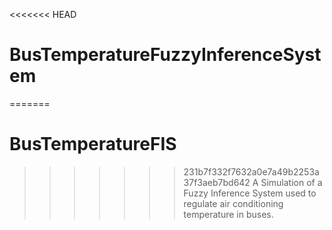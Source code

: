 <<<<<<< HEAD
# BusTemperatureFuzzyInferenceSystem
=======
# BusTemperatureFIS
>>>>>>> 231b7f332f7632a0e7a49b2253a37f3aeb7bd642
A Simulation of a Fuzzy Inference System used to regulate air conditioning temperature in buses.
